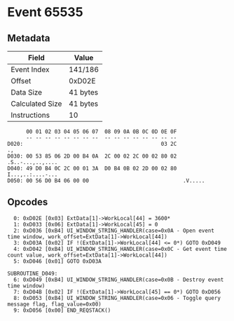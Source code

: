# Event 65535

## Metadata

| Field           | Value    |
|-----------------|----------|
| Event Index     | 141/186  |
| Offset          | 0xD02E   |
| Data Size       | 41 bytes |
| Calculated Size | 41 bytes |
| Instructions    | 10       |

```
      00 01 02 03 04 05 06 07  08 09 0A 0B 0C 0D 0E 0F
      -- -- -- -- -- -- -- --  -- -- -- -- -- -- -- --
D020:                                            03 2C                .,
D030: 00 53 85 06 2D 00 B4 0A  2C 00 02 2C 00 02 80 02  .S..-...,..,....
D040: 49 D0 B4 0C 2C 00 01 3A  D0 B4 0B 02 2D 00 02 80  I...,..:....-...
D050: 00 56 D0 B4 06 00 00                              .V.....         
```

## Opcodes

```
  0: 0xD02E [0x03] ExtData[1]->WorkLocal[44] = 3600*
  1: 0xD033 [0x06] ExtData[1]->WorkLocal[45] = 0
  2: 0xD036 [0xB4] UI_WINDOW_STRING_HANDLER(case=0x0A - Open event time window, work_offset=ExtData[1]->WorkLocal[44])
  3: 0xD03A [0x02] IF !(ExtData[1]->WorkLocal[44] <= 0*) GOTO 0xD049
  4: 0xD042 [0xB4] UI_WINDOW_STRING_HANDLER(case=0x0C - Get event time count value, work_offset=ExtData[1]->WorkLocal[44])
  5: 0xD046 [0x01] GOTO 0xD03A

SUBROUTINE_D049:
  6: 0xD049 [0xB4] UI_WINDOW_STRING_HANDLER(case=0x0B - Destroy event time window)
  7: 0xD04B [0x02] IF !(ExtData[1]->WorkLocal[45] == 0*) GOTO 0xD056
  8: 0xD053 [0xB4] UI_WINDOW_STRING_HANDLER(case=0x06 - Toggle query message flag, flag_value=0x00)
  9: 0xD056 [0x00] END_REQSTACK()
```
